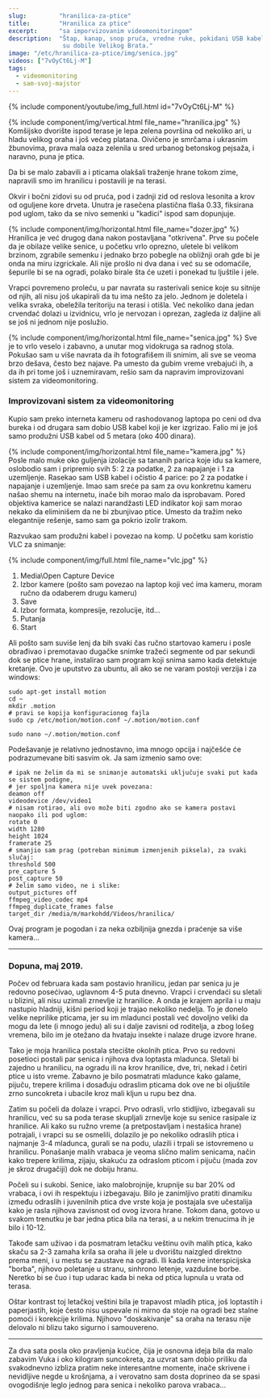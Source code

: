 ```yaml
---
slug:         "hranilica-za-ptice"
title:        "Hranilica za ptice"
excerpt:      "sa imporvizovanim videomonitoringom"
description:  "Štap, kanap, snop pruća, vredne ruke, pokidani USB kabel, kamera iz rashodovanog laptopa i voila: ptice iz komšiluka
               su dobile Velikog Brata."
image: "/etc/hranilica-za-ptice/img/senica.jpg"
videos: ["7vOyCt6Lj-M"]
tags:
  - videomonitoring
  - sam-svoj-majstor  
---
```


{% include component/youtube/img_full.html id="7vOyCt6Lj-M" %}

{% include component/img/vertical.html file_name="hranilica.jpg" %}
Komšijsko dvorište ispod terase je lepa zelena površina od nekoliko ari, u hladu velikog oraha i još većeg platana. 
Oivičeno je smrčama i ukrasnim žbunovima, prava mala oaza zelenila u sred urbanog betonskog pejsaža, i naravno, puna je ptica.

Da bi se malo zabavili a i pticama olakšali traženje hrane tokom zime, napravili smo im hranilicu i postavili je na terasi.

Okvir i bočni zidovi su od pruća, pod i zadnji zid od reslova lesonita a krov od oguljene kore drveta. Unutra je 
rasečena plastična flaša 0.33, fiksirana pod uglom, tako da se nivo semenki u "kadici" ispod sam dopunjuje.

{% include component/img/horizontal.html file_name="dozer.jpg" %}
Hranilica je već drugog dana nakon postavljana "otkrivena". Prve su počele da je obilaze velike senice, u početku vrlo
oprezno, uletele bi velikom brzinom, zgrabile semenku i jednako brzo pobegle na obližnji orah gde bi je onda na miru 
izgrickale. Ali nije prošlo ni dva dana i već su se odomaćile, šepurile bi se na ogradi, polako birale šta će uzeti i
ponekad tu ljuštile i jele.

Vrapci povremeno proleću, u par navrata su rasterivali senice koje su sitnije od njih, ali nisu još ukapirali da tu ima
nešto za jelo. Jednom je doletela i velika svraka, obeležila teritoriju na terasi i otišla. Već nekoliko dana jedan 
crvendać dolazi u izvidnicu, vrlo je nervozan i oprezan, zagleda iz daljine ali se još ni jednom nije poslužio.

{% include component/img/horizontal.html file_name="senica.jpg" %}
Sve je to vrlo veselo i zabavno, a unutar mog vidokruga sa radnog stola. Pokušao sam u više navrata da ih fotografišem 
ili snimim, ali sve se veoma brzo dešava, često bez najave. Pa umesto da gubim vreme vrebajući ih, a da ih pri tome još i 
uznemiravam, rešio sam da napravim improvizovani sistem za videomonitoring.

### Improvizovani sistem za videomonitoring 

Kupio sam preko interneta kameru od rashodovanog laptopa po ceni od dva bureka i od drugara sam dobio USB kabel koji je
ker izgrizao. Falio mi je još samo produžni USB kabel od 5 metara (oko 400 dinara).

{% include component/img/horizontal.html file_name="kamera.jpg" %}
Posle malo muke oko guljenja izolacije sa tananih parica koje idu sa kamere, oslobodio sam i pripremio svih 5: 2 za 
podatke, 2 za napajanje i 1 za uzemljenje. Rasekao sam USB kabel i očistio 4 parice: po 2 za podatke i napajanje i 
uzemljenje. Imao sam sreće pa sam za ovu konkretnu kameru našao shemu na internetu, inače bih morao malo da isprobavam.
Pored objektiva kamerice se nalazi narandžasti LED indikator koji sam morao nekako da eliminišem da ne bi zbunjivao ptice.
Umesto da tražim neko elegantnije rešenje, samo sam ga pokrio izolir trakom.

Razvukao sam produžni kabel i povezao na komp. U početku sam koristio VLC za snimanje:

{% include component/img/full.html file_name="vlc.jpg" %}

<ol>
<li>Media\Open Capture Device</li>
<li>Izbor kamere (pošto sam povezao na laptop koji već ima kameru, moram ručno da odaberem drugu kameru)</li>
<li>Save</li>
<li>Izbor formata, kompresije, rezolucije, itd...</li>
<li>Putanja</li>
<li>Start</li>
</ol>

Ali pošto sam suviše lenj da bih svaki čas ručno startovao kameru i posle obrađivao i premotavao dugačke snimke tražeći
segmente od par sekundi dok se ptice hrane, instalirao sam program koji snima samo kada detektuje kretanje. Ovo je 
uputstvo za ubuntu, ali ako se ne varam postoji verzija i za windows:

    sudo apt-get install motion
    cd ~
    mkdir .motion
    # pravi se kopija konfiguracionog fajla
    sudo cp /etc/motion/motion.conf ~/.motion/motion.conf  
    
    sudo nano ~/.motion/motion.conf
    
Podešavanje je relativno jednostavno, ima mnogo opcija i najčešće će podrazumevane biti sasvim ok. Ja sam izmenio samo ove:

    # ipak ne želim da mi se snimanje automatski uključuje svaki put kada se sistem podigne, 
    # jer spoljna kamera nije uvek povezana:
    deamon off
    videodevice /dev/video1
    # nisam rotirao, ali ovo može biti zgodno ako se kamera postavi naopako ili pod uglom:
    rotate 0
    width 1280
    height 1024
    framerate 25
    # smanjio sam prag (potreban minimum izmenjenih piksela), za svaki slučaj:
    threshold 500
    pre_capture 5
    post_capture 50
    # želim samo video, ne i slike:
    output_pictures off
    ffmpeg_video_codec mp4
    ffmpeg_duplicate_frames false
    target_dir /media/m/markohdd/Videos/hranilica/
    
Ovaj program je pogodan i za neka ozbiljnija gnezda i praćenje sa više kamera...

***

### Dopuna, maj 2019.

Počev od februara kada sam postavio hranilicu, jedan par senica ju je redovno posećivao, uglavnom 4-5 puta dnevno. Vrapci
i crvendaći su sletali u blizini, ali nisu uzimali zrnevlje iz hranilice. A onda je krajem aprila i u maju nastupio 
hladniji, kišni period koji je trajao nekoliko nedelja. To je donelo velike neprilike pticama, jer su im mladunci postali
već dovoljno veliki da mogu da lete (i mnogo jedu) ali su i dalje zavisni od roditelja, a zbog lošeg vremena, bilo im je 
otežano da hvataju insekte i nalaze druge izvore hrane.

Tako je moja hranilica postala stecište okolnih ptica. Prvo su redovni posetioci postali par senica i njihova dva loptasta
mladunca. Sletali bi zajedno u hranilicu, na ogradu ili na krov hranilice, dve, tri, nekad i četiri ptice u isto vreme.
Zabavno je bilo posmatrati mladunce kako galame, pijuču, trepere krilima i dosađuju odraslim pticama dok ove ne bi oljuštile
zrno suncokreta i ubacile kroz mali kljun u rupu bez dna.

Zatim su počeli da dolaze i vrapci. Prvo odrasli, vrlo stidljivo, izbegavali su hranilicu, već su sa poda terase skupljali 
zrnevlje koje su senice rasipale iz hranilice. Ali kako su ružno vreme (a pretpostavljam i nestašica hrane) potrajali,
i vrapci su se osmelili, dolazilo je po nekoliko odraslih ptica i najmanje 3-4 mladunca, gurali se na podu, ulazili i trpali
se istovremeno u hranilicu. Ponašanje malih vrabaca je veoma slično malim senicama, način kako trepere krilima, zijaju, 
skakuću za odraslom pticom i pijuču (mada zov je skroz drugačiji) dok ne dobiju hranu.

Počeli su i sukobi. Senice, iako malobrojnije, krupnije su bar 20% od vrabaca, i ovi ih respektuju i izbegavaju. Bilo je
zanimljivo pratiti dinamiku između odraslih i juvenilnih ptica dve vrste koja je postajala sve učestalija kako je rasla
njihova zavisnost od ovog izvora hrane. Tokom dana, gotovo u svakom trenutku je bar jedna ptica bila na terasi, a u nekim
trenucima ih je bilo i 10-12.

Takođe sam uživao i da posmatram letačku veštinu ovih malih ptica, kako skaču sa 2-3 zamaha krila sa oraha ili jele u 
dvorištu naizgled direktno prema meni, i u mestu se zaustave na ogradi. Ili kada krene interspicijska "borba", njihovo 
poletanje u stranu, sinhrono letenje, vazdušne borbe. Neretko bi se čuo i tup udarac kada bi neka od ptica lupnula u vrata od terasa.

Oštar kontrast toj letačkoj veštini bila je trapavost mladih ptica, još loptastih i paperjastih, koje često nisu uspevale
ni mirno da stoje na ogradi bez stalne pomoći i korekcije krilima. Njihovo "doskakivanje" sa oraha na terasu nije delovalo
ni blizu tako sigurno i samouvereno.

***

Za dva sata posla oko pravljenja kućice, čija je osnovna ideja bila da malo zabavim Vuka i oko kilogram suncokreta, za
uzvrat sam dobio priliku da svakodnevno izbliza pratim neke interesantne momente, inače skrivene i nevidljive negde u 
krošnjama, a i verovatno sam dosta doprineo da se spasi ovogodišnje leglo jednog para senica i nekoliko parova vrabaca...
